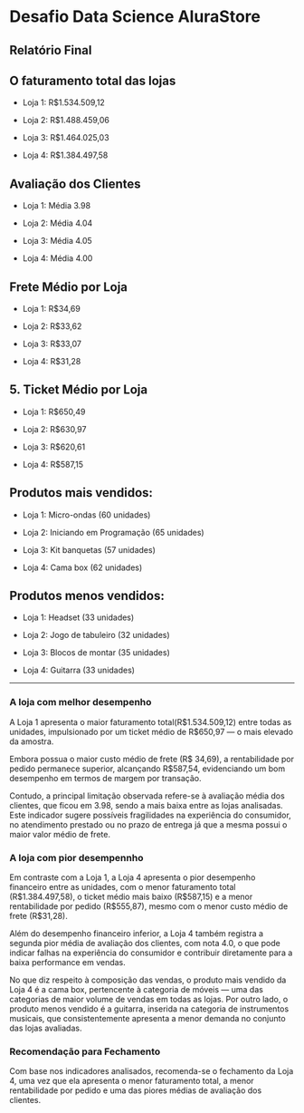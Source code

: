 # Desafio Data Science AluraStore

## Relatório Final

## O faturamento total das lojas

*   Loja 1: R$1.534.509,12

*   Loja 2: R$1.488.459,06

*   Loja 3: R$1.464.025,03

*   Loja 4: R$1.384.497,58

## Avaliação dos Clientes

*   Loja 1: Média 3.98

*   Loja 2: Média 4.04

*   Loja 3: Média 4.05

*   Loja 4: Média 4.00

## Frete Médio por Loja

*  Loja 1: R$34,69

*  Loja 2: R$33,62

*  Loja 3: R$33,07

*  Loja 4: R$31,28

## 5. Ticket Médio por Loja

*  Loja 1: R$650,49

*  Loja 2: R$630,97

*  Loja 3: R$620,61

*  Loja 4: R$587,15

## Produtos mais vendidos:

*  Loja 1: Micro-ondas (60 unidades)

*  Loja 2: Iniciando em Programação (65 unidades)

*  Loja 3: Kit banquetas (57 unidades)

*  Loja 4: Cama box (62 unidades)

## Produtos menos vendidos:

*  Loja 1: Headset (33 unidades)

*  Loja 2: Jogo de tabuleiro (32 unidades)

*  Loja 3: Blocos de montar (35 unidades)

*  Loja 4: Guitarra (33 unidades)
---
### A loja com melhor desempenho

A Loja 1 apresenta o maior faturamento total(R\$1.534.509,12) entre todas as unidades, impulsionado por um ticket médio de R\$650,97 — o mais elevado da amostra.

Embora possua o maior custo médio de frete (R\$ 34,69), a rentabilidade por pedido permanece superior, alcançando R\$587,54, evidenciando um bom desempenho em termos de margem por transação.

Contudo, a principal limitação observada refere-se à avaliação média dos clientes, que ficou em 3.98, sendo a mais baixa entre as lojas analisadas. Este indicador sugere possíveis fragilidades na experiência do consumidor, no atendimento prestado ou no prazo de entrega já que a mesma possui o maior valor médio de frete.

### A loja com pior desempennho 

Em contraste com a Loja 1, a Loja 4 apresenta o pior desempenho financeiro entre as unidades, com o menor faturamento total (R\$1.384.497,58), o ticket médio mais baixo (R\$587,15) e a menor rentabilidade por pedido (R\$555,87), mesmo com o menor custo médio de frete (R\$31,28).

Além do desempenho financeiro inferior, a Loja 4 também registra a segunda pior média de avaliação dos clientes, com nota 4.0, o que pode indicar falhas na experiência do consumidor e contribuir diretamente para a baixa performance em vendas.

No que diz respeito à composição das vendas, o produto mais vendido da Loja 4 é a cama box, pertencente à categoria de móveis — uma das categorias de maior volume de vendas em todas as lojas. Por outro lado, o produto menos vendido é a guitarra, inserida na categoria de instrumentos musicais, que consistentemente apresenta a menor demanda no conjunto das lojas avaliadas.

### Recomendação para Fechamento
Com base nos indicadores analisados, recomenda-se o fechamento da Loja 4, uma vez que ela apresenta o menor faturamento total, a menor rentabilidade por pedido e uma das piores médias de avaliação dos clientes.
